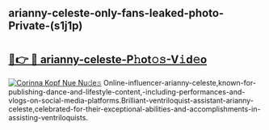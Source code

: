 ## arianny-celeste-only-fans​-leaked-photo​-Private-(s1j1p)


# <h2><a href="https://mediaupload.pro?title=arianny-celeste&ref=git">🔗👉 🔴 arianny-celeste-P𝚑ot𝚘𝚜-V𝚒d𝚎o</a></h2>

[![Corinna Kopf Nue Nu𝚍e𝚜](https://i.imgur.com/0qMVB7G.gif)](https://mediaupload.pro?title=arianny-celeste&ref=git)
Online-influencer-arianny-celeste,known-for-publishing-dance-and-lifestyle-content,-including-performances-and-vlogs-on-social-media-platforms.Brilliant-ventriloquist-assistant-arianny-celeste,celebrated-for-their-exceptional-abilities-and-accomplishments-in-assisting-ventriloquists.  